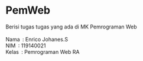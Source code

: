 # PemWeb
Berisi tugas tugas yang ada di MK Pemrograman Web
<br><br>
Nama&ensp;: Enrico Johanes.S  
NIM&ensp;: 119140021  
Kelas&ensp;: Pemrograman Web RA  
